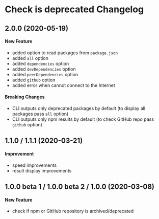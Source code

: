 # Check is deprecated Changelog

## 2.0.0 (2020-05-19)
#### New Feature
- added option to read packages from `package.json`
- added `all` option
- added `dependencies` option
- added `devDependencies` option
- added `peerDependencies` option
- added `github` option
- added error when cannot connect to the Internet

#### Breaking Changes
- CLI outputs only deprecated packages by default (to display all packages pass `all` option)
- CLI outputs only npm results by default (to check GitHub repo pass `github` option)

## 1.1.0 / 1.1.1 (2020-03-21)
#### Improvement
- speed improvements
- result display improvements

## 1.0.0 beta 1 / 1.0.0 beta 2 / 1.0.0 (2020-03-08)
#### New Feature
- check if npm or GitHub repository is archived/deprecated
